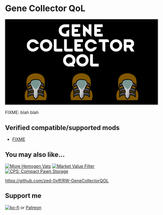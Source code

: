 # Gene Collector QoL
[![Gene Collector QoL](About/Preview.png)](https://steamcommunity.com/sharedfiles/filedetails/?id=)

FIXME: blah blah

## Verified compatible/supported mods

- [FIXME](https://steamcommunity.com/sharedfiles/filedetails/?id=...)

## You may also like...

[![More Hemogen Vats](https://steamuserimages-a.akamaihd.net/ugc/2031728856451641972/9639B0184A2D4EAE2A71E83450AD375D4392EF6F/?imw=268&imh=151&ima=fit&impolicy=Letterbox)](https://steamcommunity.com/sharedfiles/filedetails/?id=2965143667)
[![Market Value Filter](https://steamuserimages-a.akamaihd.net/ugc/2031731300509143773/7E3F3357000603DE56A483382D3D403B9F805248/?imw=268&imh=151&ima=fit&impolicy=Letterbox)](https://steamcommunity.com/sharedfiles/filedetails/?id=2960434569)
[![CPS: Compact Pawn Storage](https://steamuserimages-a.akamaihd.net/ugc/2031730758744755960/6EBD5542F16F51143F66B0123588C3CD002945A4/?imw=268&imh=151&ima=fit&impolicy=Letterbox)](https://steamcommunity.com/sharedfiles/filedetails/?id=2974541112)

https://github.com/zed-0xff/RW-GeneCollectorQOL

## Support me

[![ko-fi](https://i.imgur.com/Utx6OIH.png)](https://ko-fi.com/K3K81Z3W5) or [Patreon](https://www.patreon.com/zed_0xff)
